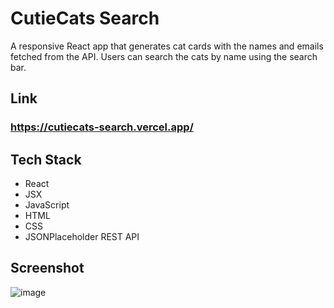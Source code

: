 # CutieCats Search

A responsive React app that generates cat cards with the names and emails fetched from the API. Users can search the cats by name using the search bar.

## Link
### https://cutiecats-search.vercel.app/

## Tech Stack

- React
- JSX
- JavaScript
- HTML
- CSS
- JSONPlaceholder REST API 

## Screenshot
![image](https://user-images.githubusercontent.com/71687298/189562835-6921ed7f-1388-438b-ac81-79f767e0dcd6.png)
